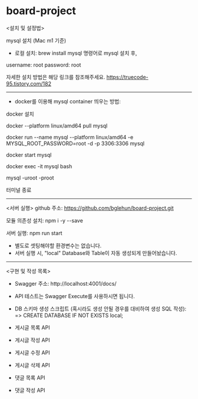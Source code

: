 # board-project

<설치 및 설정법>

mysql 설치 (Mac m1 기준)

- 로컬 설치: 
brew install mysql 명령어로 mysql 설치 후,

username: root
password: root

자세한 설치 방법은 해당 링크를 참조해주세요. https://truecode-95.tistory.com/182

--------------------------------------------------------

- docker를 이용해 mysql container 띄우는 방법:

docker 설치

docker --platform linux/amd64 pull mysql

docker run --name mysql --platform linux/amd64 -e MYSQL_ROOT_PASSWORD=root -d -p 3306:3306 mysql

docker start mysql

docker exec -it mysql bash

mysql -uroot -proot

터미널 종료

--------------------------------------------------------

<서버 실행>
github 주소: https://github.com/bglehun/board-project.git

모듈 의존성 설치: npm i -y --save

서버 실행: npm run start 

* 별도로 셋팅해야할 환경변수는 없습니다.
* 서버 실행 시, "local" Database와 Table이 자동 생성되게 만들어놨습니다.

--------------------------------------------------------

<구현 및 작성 목록>
* Swagger 주소: http://localhost:4001/docs/

* API 테스트는 Swagger Execute를 사용하시면 됩니다.

- DB 스키마 생성 스크립트 (혹시라도 생성 안될 경우를 대비하여 생성 SQL 작성):
=> CREATE DATABASE IF NOT EXISTS local;

- 게시글 목록 API
- 게시글 작성 API
- 게시글 수정 API
- 게시글 삭제 API

- 댓글 목록 API
- 댓글 작성 API

